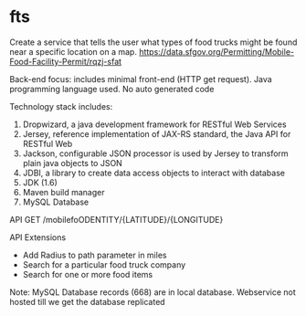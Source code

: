 # fts

Create a service that tells the user what types of food trucks might be found near a specific location on a map.
https://data.sfgov.org/Permitting/Mobile-Food-Facility-Permit/rqzj-sfat

Back-end focus: includes minimal front-end (HTTP get request). Java programming language used. No auto generated code

Technology stack includes: 
1) Dropwizard, a java development framework for RESTful Web Services 
2) Jersey, reference implementation of JAX-RS standard, the Java API for RESTful Web
3) Jackson, configurable JSON processor is used by Jersey to transform plain java objects to JSON
4) JDBI, a library to create data access objects to interact with database
5) JDK (1.6)
6) Maven build manager
7) MySQL Database

API
GET /mobilefoODENTITY/{LATITUDE}/{LONGITUDE}

API Extensions
- Add Radius to path parameter in miles
- Search for a particular food truck company
- Search for one or more food items

Note:
MySQL Database records (668) are in local database. Webservice not hosted till we get the database replicated
